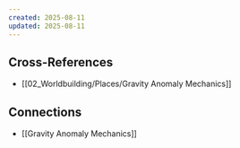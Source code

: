 ```yaml
---
created: 2025-08-11
updated: 2025-08-11
---
```




## Cross-References

- [[02_Worldbuilding/Places/Gravity Anomaly Mechanics]]


## Connections

- [[Gravity Anomaly Mechanics]]
